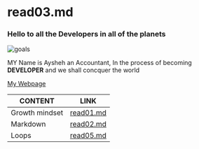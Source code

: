 # read03.md

### Hello to all the Developers in all of the planets ###
![goals](https://ctl.s6img.com/society6/img/OYb0phKKRP3nXrZTe-87cCXfE_M/w_1500/prints/~artwork/s6-original-art-uploads/society6/uploads/misc/f0e4e83155ca47d68596028724757c26/~~/keep-calm-and-develop1029622-prints.jpg)

MY Name is Aysheh an Accountant, In the process of becoming  **DEVELOPER** and we shall concquer the world

[My Webpage](https://github.com/Aysheh-Mahfouz)

| CONTENT |LINK |
| ------------- | ------------- |
| Growth mindset  | [read01.md](https://aysheh-mahfouz.github.io/reading_notes/)  |
| Markdown   | [read02.md](https://aysheh-mahfouz.github.io/reading_notes/read02A)  |
| Loops | [read05.md](https://aysheh-mahfouz.github.io/reading_notes/read05) |


